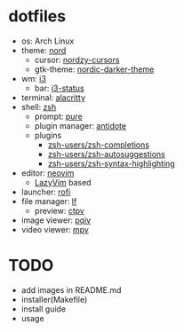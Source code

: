 # dotfiles
- os: Arch Linux
- theme: [nord](https://github.com/nordtheme/nord)
  - cursor: [nordzy-cursors](https://github.com/alvatip/Nordzy-cursors)
  - gtk-theme: [nordic-darker-theme](https://github.com/EliverLara/Nordic)
- wm: [i3](https://github.com/i3/i3)
  - bar: [i3-status](https://github.com/i3/i3status)
- terminal: [alacritty](https://github.com/alacritty/alacritty)
- shell: [zsh](https://github.com/zsh-users/zsh)
  - prompt: [pure](https://github.com/sindresorhus/pure)
  - plugin manager: [antidote](https://github.com/mattmc3/antidote)
  - plugins
    - [zsh-users/zsh-completions](https://github.com/zsh-users/zsh-completions)
    - [zsh-users/zsh-autosuggestions](https://github.com/zsh-users/zsh-autosuggestions)
    - [zsh-users/zsh-syntax-highlighting](https://github.com/zsh-users/zsh-syntax-highlighting)
- editor: [neovim](https://github.com/neovim/neovim)
  - [LazyVim](https://github.com/LazyVim/LazyVim) based
- launcher: [rofi](https://github.com/davatorium/rofi)
- file manager: [lf](https://github.com/gokcehan/lf)
  - preview: [ctpv](https://github.com/NikitaIvanovV/ctpv)
- image viewer: [pqiv](https://github.com/phillipberndt/pqiv)
- video viewer: [mpv](https://github.com/mpv-player/mpv)

# TODO
- add images in README.md
- installer(Makefile)
- install guide
- usage
